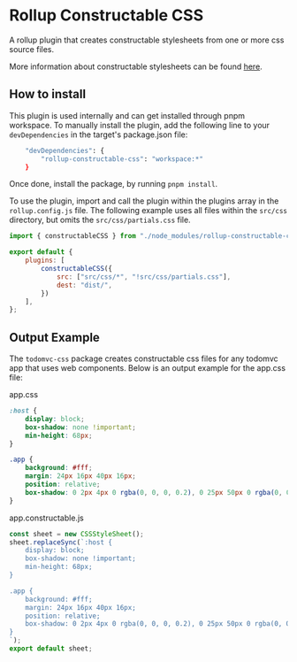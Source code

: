 # Rollup Constructable CSS

A rollup plugin that creates constructable stylesheets from one or more css source files.

More information about constructable stylesheets can be found [here](https://web.dev/articles/constructable-stylesheets).

## How to install

This plugin is used internally and can get installed through pnpm workspace.
To manually install the plugin, add the following line to your `devDependencies` in the target's package.json file:

```bash
    "devDependencies": {
        "rollup-constructable-css": "workspace:*"
    }
```

Once done, install the package, by running `pnpm install`.

To use the plugin, import and call the plugin within the plugins array in the `rollup.config.js` file.
The following example uses all files within the `src/css` directory, but omits the `src/css/partials.css` file. 

```JavaScript
import { constructableCSS } from "./node_modules/rollup-constructable-css/dist/index.min.js";

export default {
    plugins: [
        constructableCSS({
            src: ["src/css/*", "!src/css/partials.css"],
            dest: "dist/",
        })
    ],
};
```

## Output Example

The `todomvc-css` package creates constructable css files for any todomvc app that uses web components.
Below is an output example for the app.css file:

app.css

```CSS
:host {
    display: block;
    box-shadow: none !important;
    min-height: 68px;
}

.app {
    background: #fff;
    margin: 24px 16px 40px 16px;
    position: relative;
    box-shadow: 0 2px 4px 0 rgba(0, 0, 0, 0.2), 0 25px 50px 0 rgba(0, 0, 0, 0.1);
}
```

app.constructable.js

```JavaScript
const sheet = new CSSStyleSheet();
sheet.replaceSync(`:host {
    display: block;
    box-shadow: none !important;
    min-height: 68px;
}

.app {
    background: #fff;
    margin: 24px 16px 40px 16px;
    position: relative;
    box-shadow: 0 2px 4px 0 rgba(0, 0, 0, 0.2), 0 25px 50px 0 rgba(0, 0, 0, 0.1);
}
`);
export default sheet;
```
